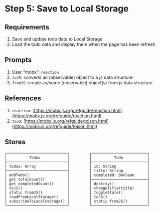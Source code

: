 # Step 5: Save to Local Storage

## Requirements

1. Save and update todo data to Local Storage
1. Load the todo data and display them when the page has been refresh


## Prompts

1. User "mobx": `reaction`
1. `toJS`: converts an (observable) object to a js data structure
1. `fromJS`: create an/some (observable) object(s) from js data structure


## References

1. `reaction`: [https://mobx.js.org/refguide/reaction.html](https://mobx.js.org/refguide/reaction.html)
1. `toJS`: [https://mobx.js.org/refguide/tojson.html](https://mobx.js.org/refguide/tojson.html)


## Stores

```
┌───────────────────────────┐         ┌─────────────────────────┐
│          Todos            │         │          Todo           │
├───────────────────────────┤         ├─────────────────────────┤
│ todos: Array              │         │ id: String              │
├───────────────────────────┤         │ title: String           │
│ addTodo()                 │         │ completed: Boolean      │
│ get totalCount()          │         ├─────────────────────────┤
│ get completedCount()      │         │ destroy()               │
│ toJS()                    │         │ changeTitle(title)      │
│ static fromJS()           │         │ toggleState()           │
│ loadFromLocalStorage()    │         │ toJS()                  │
│ subscribeToLocalStorage() │         │ static fromJS()         │
└───────────────────────────┘         └─────────────────────────┘
```
